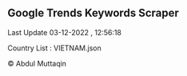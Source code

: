 

## Google Trends Keywords Scraper 
 
Last Update 03-12-2022 , 12:56:18

Country List :
VIETNAM.json



© Abdul Muttaqin 

